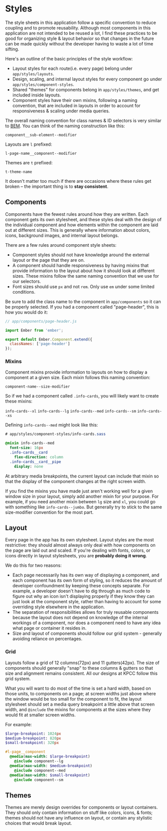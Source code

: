 Styles
======

The style sheets in this application follow a specific convention to reduce coupling and to promote reusability.  Although most components in this application are not intended to be reused a lot, I find these practices to be good for organizing style & layout behavior so that changes in the future can be made quickly without the developer having to waste a lot of time sifting.

Here's an outline of the basic principles of the style workflow:

- Layout styles for each route(i.e. every page) belong under `app/styles/layouts`.
- Design, scaling, and internal layout styles for every component go under `app/styles/component-styles`.
- Shared "themes" for components belong in `app/styles/themes`, and get included inside layouts.
- Component styles have their own mixins, following a naming convention, that are included in layouts in order to account for responsiveness & scaling under media queries.

The overall naming convention for class names & ID selectors is very similar to [BEM](http://getbem.com/naming/).  You can think of the naming construction like this:

`component__sub-element--modifier`

Layouts are `l` prefixed:

`l-page-name__component--modifier`

Themes are `t` prefixed:

`t-theme-name`

It doesn't matter too much if there are occasions where these rules get broken – the important thing is to **stay consistent**.


## Components

Components have the fewest rules around how they are written.  Each component gets its own stylesheet, and these styles deal with the design of the individual component and how elements within the component are laid out at different sizes.  This is generally where information about colors, icons, background images, and internal layout belongs.

There are a few rules around component style sheets:

- Component styles should not have knowledge around the external layout or the page that they are on.  
- A component should handle responsiveness by having mixins that provide information to the layout about how it should look at different sizes.  These mixins follow the same naming convention that we use for our selectors.
- Font sizes should use `px` and not `rem`.  Only use `em` under some limited conditions.

Be sure to add the class name to the component in `app/components` so it can be properly selected.  If you had a component called "page-header", this is how you would do it:

```javascript
// app/components/page-header.js

import Ember from 'ember';

export default Ember.Component.extend({
  classNames: ['page-header']
});
```

### Mixins

Component mixins provide information to layouts on how to display a component at a given size.  Each mixin follows this naming convention:

`component-name--size-modifier`

So if we had a component called `.info-cards`, you will likely want to create these mixins:

`info-cards--xl`
`info-cards--lg`
`info-cards--med`
`info-cards--sm`
`info-cards--xs`

Defining `info-cards--med` might look like this:

```sass
# app/styles/component-styles/info-cards.sass

@mixin info-cards--med
  font-size: 16px
  .info-cards__card
    flex-direction: column
  .info-cards__card__pipe
    display: none
```

At arbitrary media breakpoints, the current layout can include that mixin so that the display of the component changes at the right screen width.

If you find the mixins you have made just aren't working well for a given window size in your layout, simply add another mixin for your purpose.  For example, if you need another mixin between `lg` size and `xl`, you could go with something like `info-cards--jumbo`.  But generally try to stick to the same size-modifier convention for the most part.


## Layout

Every page in the app has its own stylesheet.  Layout styles are the most restrictive: they should almost always only deal with how components on the page are laid out and scaled.  If you're dealing with fonts, colors, or icons directly in layout stylesheets, you are **probably doing it wrong**.

We do this for two reasons:

- Each page necessarily has its own way of displaying a component, and each component has its own form of styling, so it reduces the amount of developer confoundment by keeping these concepts separate.  For example, a developer doesn't have to dig through as much code to figure out why an icon isn't displaying properly if they know they can just look at the component style, rather than having to account for some overriding style elsewhere in the application.
- The separation of responsibilities allows for truly reusable components because the layout does not depend on knowledge of the internal workings of a component, nor does a component need to have any idea what page or container it resides in.
- Size and layout of components should follow our grid system - generally avoiding reliance on percentages.

### Grid

Layouts follow a grid of 12 columns(72px) and 11 gutters(42px).  The size of components should generally "snap" to these columns & gutters so that size and alignment remains consistent.  All our designs at KPCC follow this grid system.

What you will want to do most of the time is set a hard width, based on those units, to components on a page; at screen widths just above where the window would be too small for the component to fit, the layout stylesheet should set a media query breakpoint a little above that screen width, and `@include` the mixins for components at the sizes where they would fit at smaller screen widths.

For example:

```sass
$large-breakpoint: 1024px
$medium-breakpoint: 820px
$small-breakpoint: 320px

#l-page__component
  @media(max-width: $large-breakpoint)
    @include component--lg
  @media(max-width: $medium-breakpoint)
    @include component--med
  @media(max-width: $small-breakpoint)
    @include component--sm
```


## Themes

Themes are merely design overrides for components or layout containers.  They should only contain information on stuff like colors, icons, & fonts; themes should not have any influence on layout, or contain any stylistic choices that would break layout.

